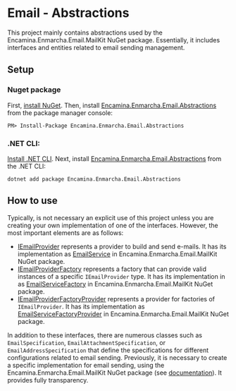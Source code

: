 ﻿# Email - Abstractions

This project mainly contains abstractions used by the Encamina.Enmarcha.Email.MailKit NuGet package. Essentially, it includes interfaces and entities related to email sending management.

## Setup

### Nuget package

First, [install NuGet](http://docs.nuget.org/docs/start-here/installing-nuget). Then, install [Encamina.Enmarcha.Email.Abstractions](ToDo:NugetUrl) from the package manager console:

    PM> Install-Package Encamina.Enmarcha.Email.Abstractions

### .NET CLI:

[Install .NET CLI](https://learn.microsoft.com/en-us/dotnet/core/tools/). Next, install [Encamina.Enmarcha.Email.Abstractions](ToDo:NugetUrl) from the .NET CLI:

    dotnet add package Encamina.Enmarcha.Email.Abstractions

## How to use

Typically, is not necessary an explicit use of this project unless you are creating your own implementation of one of the interfaces. However, the most important elements are as follows:
- [IEmailProvider](./IEmailProvider.cs) represents a provider to build and send e-mails. It has its implementation as [EmailService](../Encamina.Enmarcha.Email.MailKit/EmailService.cs) in Encamina.Enmarcha.Email.MailKit NuGet package.
- [IEmailProviderFactory](./IEmailProviderFactory.cs) represents a factory that can provide valid instances of a specific `IEmailProvider` type. It has its implementation in as [EmailServiceFactory](../Encamina.Enmarcha.Email.MailKit/EmailServiceFactory.cs) in Encamina.Enmarcha.Email.MailKit NuGet package.
- [IEmailProviderFactoryProvider](./IEmailProviderFactoryProvider.cs) represents a provider for factories of `IEmailProvider`. It has its implementation as [EmailServiceFactoryProvider](../Encamina.Enmarcha.Email.MailKit/EmailServiceFactoryProvider.cs) in Encamina.Enmarcha.Email.MailKit NuGet package.

In addition to these interfaces, there are numerous classes such as `EmailSpecification`, `EmailAttachmentSpecification`, or `EmailAddressSpecification` that define the specifications for different configurations related to email sending. Previously, it is necessary to create a specific implementation for email sending, using the Encamina.Enmarcha.Email.MailKit NuGet package (see [documentation](../Encamina.Enmarcha.Email.MailKit/README.md)). It provides fully transparency.